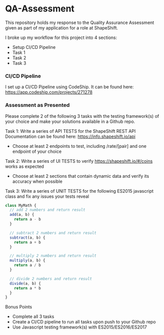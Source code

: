 # QA-Assessment

This repository holds my response to the Quality Assurance Assessment given as part of my application for a role at ShapeShift.

I broke up my workflow for this project into 4 sections:
+ Setup CI/CD Pipeline
+ Task 1
+ Task 2
+ Task 3

### CI/CD Pipeline

I set up a CI/CD Pipeline using CodeShip. It can be found here: https://app.codeship.com/projects/271278

### Assessment as Presented

Please complete 2 of the following 3 tasks with the testing framework(s) of your choice and make your
solutions available in a Github repo.

Task 1: Write a series of API TESTS for the ShapeShift REST API
Documentation can be found here: https://info.shapeshift.io/api
+ Choose at least 2 endpoints to test, including /rate/[pair] and one endpoint of your choice

Task 2: Write a series of UI TESTS to verify https://shapeshift.io/#/coins works as expected
+ Choose at least 2 sections that contain dynamic data and verify its accuracy when possible

Task 3: Write a series of UNIT TESTS for the following ES2015 javascript class and fix any issues
your tests reveal

```javascript
class MyMath {
  // add 2 numbers and return result
  add(a, b) {
    return a - b
  }

  // subtract 2 numbers and return result
  subtract(a, b) {
    return a + b
  }

  // multiply 2 numbers and return result
  multiply(a, b) {
    return a / b
  }

  // divide 2 numbers and return result
  divide(a, b) {
    return a * b
  }
}
```

Bonus Points
+ Complete all 3 tasks
+ Create a CI/CD pipeline to run all tasks upon push to your Github repo
+ Use Javascript testing framework(s) with ES2015/ES2016/ES2017
